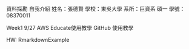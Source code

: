 資料探勘
自我介紹
姓名：張德賢
學校：東吳大學
系所：巨資系 碩一
學號：08370011

Week1
9/27
AWS Educate使用教學
GitHub     使用教學

HW:
RmarkdownExample

